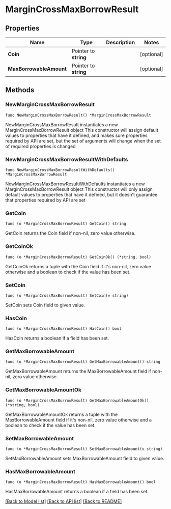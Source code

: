 # MarginCrossMaxBorrowResult

## Properties

Name | Type | Description | Notes
------------ | ------------- | ------------- | -------------
**Coin** | Pointer to **string** |  | [optional] 
**MaxBorrowableAmount** | Pointer to **string** |  | [optional] 

## Methods

### NewMarginCrossMaxBorrowResult

`func NewMarginCrossMaxBorrowResult() *MarginCrossMaxBorrowResult`

NewMarginCrossMaxBorrowResult instantiates a new MarginCrossMaxBorrowResult object
This constructor will assign default values to properties that have it defined,
and makes sure properties required by API are set, but the set of arguments
will change when the set of required properties is changed

### NewMarginCrossMaxBorrowResultWithDefaults

`func NewMarginCrossMaxBorrowResultWithDefaults() *MarginCrossMaxBorrowResult`

NewMarginCrossMaxBorrowResultWithDefaults instantiates a new MarginCrossMaxBorrowResult object
This constructor will only assign default values to properties that have it defined,
but it doesn't guarantee that properties required by API are set

### GetCoin

`func (o *MarginCrossMaxBorrowResult) GetCoin() string`

GetCoin returns the Coin field if non-nil, zero value otherwise.

### GetCoinOk

`func (o *MarginCrossMaxBorrowResult) GetCoinOk() (*string, bool)`

GetCoinOk returns a tuple with the Coin field if it's non-nil, zero value otherwise
and a boolean to check if the value has been set.

### SetCoin

`func (o *MarginCrossMaxBorrowResult) SetCoin(v string)`

SetCoin sets Coin field to given value.

### HasCoin

`func (o *MarginCrossMaxBorrowResult) HasCoin() bool`

HasCoin returns a boolean if a field has been set.

### GetMaxBorrowableAmount

`func (o *MarginCrossMaxBorrowResult) GetMaxBorrowableAmount() string`

GetMaxBorrowableAmount returns the MaxBorrowableAmount field if non-nil, zero value otherwise.

### GetMaxBorrowableAmountOk

`func (o *MarginCrossMaxBorrowResult) GetMaxBorrowableAmountOk() (*string, bool)`

GetMaxBorrowableAmountOk returns a tuple with the MaxBorrowableAmount field if it's non-nil, zero value otherwise
and a boolean to check if the value has been set.

### SetMaxBorrowableAmount

`func (o *MarginCrossMaxBorrowResult) SetMaxBorrowableAmount(v string)`

SetMaxBorrowableAmount sets MaxBorrowableAmount field to given value.

### HasMaxBorrowableAmount

`func (o *MarginCrossMaxBorrowResult) HasMaxBorrowableAmount() bool`

HasMaxBorrowableAmount returns a boolean if a field has been set.


[[Back to Model list]](../README.md#documentation-for-models) [[Back to API list]](../README.md#documentation-for-api-endpoints) [[Back to README]](../README.md)


